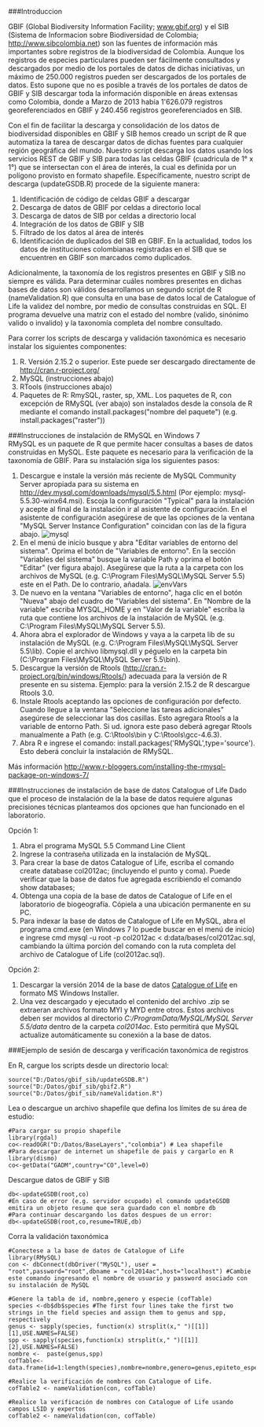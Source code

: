 ###Introduccion

GBIF (Global Biodiversity Information Facility; www.gbif.org) y el SIB (Sistema de Informacion sobre Biodiversidad de Colombia; http://www.sibcolombia.net) son las fuentes de información más importantes sobre registros de la biodiversidad de Colombia. Aunque los registros de especies particulares pueden ser fácilmente consultados y descargados por medio de los portales de datos de dichas iniciativas, un máximo de 250.000 registros pueden ser descargados de los portales de datos. Esto supone que no es posible a través de los portales de datos de GBIF y SIB descargar toda la información disponible en áreas extensas como Colombia, donde a Marzo de 2013 había 1'626.079 registros georeferenciados en GBIF y 240.456 registros georeferenciados en SIB.

Con el fin de facilitar la descarga y consolidación de los datos de biodiversidad disponibles en GBIF y SIB hemos creado un script de R que automatiza la tarea de descargar datos de dichas fuentes para cualquier región geográfica del mundo. Nuestro script descarga los datos usando los servicios REST de GBIF y SIB para todas las celdas GBIF (cuadricula de 1° x 1°) que se intersectan con el área de interés, la cual es definida por un polígono provisto en formato shapefile. Específicamente, nuestro script de descarga (updateGSDB.R) procede de la siguiente manera:

 1. Identificación de código de celdas GBIF a descargar
 2. Descarga de datos de GBIF por celdas a directorio local
 3. Descarga de datos de SIB por celdas a directorio local
 5. Integración de los datos de GBIF y SIB
 6. Filtrado de los datos al área de interés
 7. Identificación de duplicados del SIB en GBIF. En la actualidad, todos los datos de instituciones colombianas registradas en el SIB que se encuentren en GBIF son marcados como duplicados.

Adicionalmente, la taxonomía de los registros presentes en GBIF y SIB no siempre es válida. Para determinar cuáles nombres presentes en dichas bases de datos son válidos desarrollamos un segundo script de R (nameValidation.R) que consulta en una base de datos local de Catalogue of Life la validez del nombre, por medio de consultas construidas en SQL. El programa devuelve una matriz con el estado del nombre (valido, sinónimo valido o invalido) y la  taxonomía  completa del nombre consultado.   

Para correr los scripts de descarga y validación taxonómica es necesario instalar los siguientes componentes:

 1. R. Versión 2.15.2 o superior. Este puede ser descargado directamente de http://cran.r-project.org/
 2. MySQL (instrucciones abajo)
 3. RTools (instrucciones abajo)
 4. Paquetes de R: RmySQL, raster, sp, XML. Los paquetes de R, con excepción de RMySQL (ver abajo) son instalados desde la consola de R mediante el comando install.packages("nombre del paquete") (e.g. install.packages("raster"))

###Instrucciones de instalación de RMySQL en Windows 7  
RMySQL es un paquete de R que permite hacer consultas a bases de datos construidas en MySQL. Este paquete es necesario para la verificación de la taxonomía de GBIF. Para su instalación siga los siguientes pasos:

 1. Descargue e instale la versión más reciente de MySQL Community Server apropiada para su sistema en http://dev.mysql.com/downloads/mysql/5.5.html  (Por ejemplo: mysql-5.5.30-winx64.msi). Escoja la configuración "Typical" para la instalación y acepte al final de la instalación ir al asistente de configuración. En el asistente de configuración asegúrese de que las opciones de la ventana "MySQL Server Instance Configuration" coincidan con las de la figura abajo. ![mysql](https://lh4.googleusercontent.com/-CLZYLeTlXss/UUOMnjk6hvI/AAAAAAAAACU/zAWHU98lbpA/s552/mysql.png)
 2. En el menú de inicio busque y abra "Editar variables de entorno del sistema". Oprima el botón de "Variables de entorno". En la sección "Variables del sistema" busque la variable Path y oprima el botón "Editar" (ver figura abajo). Asegürese que la ruta a la carpeta con los archivos de MySQL (e.g. C:\Program Files\MySQL\MySQL Server 5.5)  este en el Path. De lo contrario, añadala. ![envVars](https://lh4.googleusercontent.com/-tVq7BewYEhU/UUOMnrtOfTI/AAAAAAAAACQ/gIpZ3iy8LIc/s501/variables+entorno.png)
 3. De nuevo en la ventana "Variables de entorno", haga clic en el botón "Nueva" abajo del cuadro de "Variables del sistema". En "Nombre de la variable" escriba MYSQL_HOME y en "Valor de la variable" escriba la ruta que contiene los archivos de la instalación de MySQL (e.g. C:\Program Files\MySQL\MySQL Server 5.5). 
 4. Ahora abra el explorador de Windows y vaya a la carpeta lib de su instalación de MySQL (e.g. C:\Program Files\MySQL\MySQL Server 5.5\lib). Copie el archivo libmysql.dll y péguelo en la carpeta bin (C:\Program Files\MySQL\MySQL Server 5.5\bin).
 5. Descargue la versión de Rtools (http://cran.r-project.org/bin/windows/Rtools/) adecuada para la versión de R presente en su sistema. Ejemplo: para la versión 2.15.2 de R descargue Rtools 3.0.
 6. Instale Rtools aceptando las opciones de configuración por defecto. Cuando llegue a la ventana "Seleccione las tareas adicionales" asegúrese de seleccionar las dos casillas. Esto agregara Rtools a la variable de entorno Path. Si ud. ignora este paso deberá agregar Rtools manualmente a Path (e.g. C:\Rtools\bin y C:\Rtools\gcc-4.6.3).
 7. Abra R e ingrese el comando: install.packages('RMySQL',type='source'). Esto deberá concluir la instalación de RMySQL.

Más información
http://www.r-bloggers.com/installing-the-rmysql-package-on-windows-7/

###Instrucciones de instalación de base de datos Catalogue of Life
Dado que el proceso de instalación de la la base de datos requiere algunas precisiones técnicas planteamos dos opciones que han funcionado en el laboratorio.

Opción 1:

 1. Abra el programa MySQL 5.5 Command Line Client
 2. Ingrese la contraseña utilizada en la instalación de MySQL. 
 3. Para crear la base de datos Catalogue of Life, escriba el comando create database col2012ac; (incluyendo el punto y coma).  Puede verificar que la base de datos fue agregada escribiendo el comando show databases;
 4. Obtenga una copia de la base de datos de Catalogue of Life en el laboratorio de biogeografía. Cópiela a una ubicación permanente en su PC.
 5. Para indexar la base de datos de Catalogue of Life en MySQL, abra el programa cmd.exe (en Windows 7 lo puede buscar en el menú de inicio) e ingrese cmd mysql -u root -p col2012ac < d:data/bases/col2012ac.sql, cambiando la última porción del comando con la ruta completa del archivo de Catalogue of Life (col2012ac.sql).
 
Opción 2:

 1. Descargar la versión 2014 de la base de datos [Catalogue of Life](http://www.catalogueoflife.org/content/annual-checklist-archive) en formato MS Windows Installer. 
 2.  Una vez descargado y ejecutado el contenido del archivo .zip se extraeran archivos formato MYI y MYD entre otros. Estos archivos deben ser movidos al directorio *C:/ProgramData/MySQL/MySQL Server 5.5/data* dentro de la carpeta *col2014ac*. Esto permitirá que MySQL actualize automáticamente su conexión a la base de datos.


###Ejemplo de sesión de descarga y verificación taxonómica de registros

En R, cargue los scripts desde un directorio local:

    source("D:/Datos/gbif_sib/updateGSDB.R")
    source("D:/Datos/gbif_sib/gbif2.R")
    source("D:/Datos/gbif_sib/nameValidation.R")

Lea o descargue un archivo shapefile que defina los límites de su área de estudio:

    #Para cargar su propio shapefile
    library(rgdal)
    co<-readOGR("D:/Datos/BaseLayers","colombia") # Lea shapefile
    #Para descargar de internet un shapefile de pais y cargarlo en R
    library(dismo)
    co<-getData("GADM",country="CO",level=0) 

Descargue datos de GBIF y SIB

    db<-updateGSDB(root,co)
    #En caso de error (e.g. servidor ocupado) el comando updateGSDB emitira un objeto resume que sera guardado con el nombre db
    #Para continuar descargando los datos despues de un error:
    db<-updateGSDB(root,co,resume=TRUE,db)

Corra la validación taxonómica

    #Conectese a la base de datos de Catalogue of Life
    library(RMySQL)
    con <- dbConnect(dbDriver("MySQL"), user = "root",password="root",dbname = "col2014ac",host="localhost") #Cambie este comando ingresando el nombre de usuario y password asociado con su instalación de MySQL
    
    #Genere la tabla de id, nombre,genero y especie (cofTable)
    species <-db$db$species #The first four lines take the first two strings in the field species and assign them to genus and spp, respectively
    genus <- sapply(species, function(x) strsplit(x," ")[[1]][1],USE.NAMES=FALSE)
    spp <- sapply(species,function(x) strsplit(x," ")[[1]][2],USE.NAMES=FALSE)
    nombre <-  paste(genus,spp) 
    cofTable<-data.frame(id=1:length(species),nombre=nombre,genero=genus,epiteto_especifico=spp)
    
    #Realice la verificación de nombres con Catalogue of Life.
    cofTable2 <- nameValidation(con, cofTable)
    
    #Realice la verificación de nombres con Catalogue of Life usando campos LSID y expertos
    cofTable2 <- nameValidation(con, cofTable)
